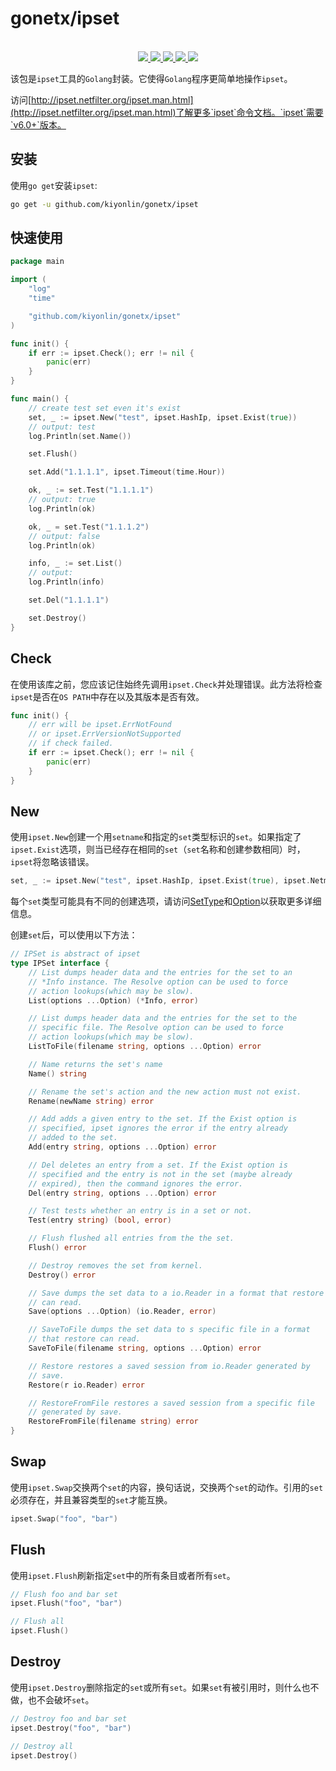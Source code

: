 # gonetx/ipset
<p align="center">
  <br>
    <a href="https://pkg.go.dev/github.com/kiyonlin/gonetx/ipset?tab=doc">
      <img src="https://img.shields.io/badge/%F0%9F%93%9A%20godoc-pkg-00ACD7.svg?color=00ACD7&style=flat">
    </a>
    <a href="https://goreportcard.com/report/github.com/kiyonlin/gonetx">
      <img src="https://img.shields.io/badge/%F0%9F%93%9D%20goreport-A%2B-75C46B">
    </a>
    <a href="https://gocover.io/github.com/kiyonlin/gonetx">
      <img src="https://img.shields.io/badge/%F0%9F%94%8E%20gocover-97.8%25-75C46B.svg?style=flat">
    </a>
    <a href="https://github.com/kiyonlin/gonetx/actions?query=workflow%3AGosec">
      <img src="https://img.shields.io/github/workflow/status/gofiber/fiber/Security?label=%F0%9F%94%91%20gosec&style=flat&color=75C46B">
    </a>
    <a href="https://github.com/kiyonlin/gonetx/actions?query=workflow%3ATest">
      <img src="https://img.shields.io/github/workflow/status/gofiber/fiber/Test?label=%F0%9F%A7%AA%20tests&style=flat&color=75C46B">
    </a>
</p>

该包是`ipset`工具的`Golang`封装。它使得`Golang`程序更简单地操作`ipset`。

访问[http://ipset.netfilter.org/ipset.man.html](http://ipset.netfilter.org/ipset.man.html)了解更多`ipset`命令文档。`ipset`需要`v6.0+`版本。

## 安装
使用`go get`安装`ipset`:
```bash
go get -u github.com/kiyonlin/gonetx/ipset
```

## 快速使用

```go
package main

import (
	"log"
	"time"

	"github.com/kiyonlin/gonetx/ipset"
)

func init() {
	if err := ipset.Check(); err != nil {
		panic(err)
	}
}

func main() {
	// create test set even it's exist
	set, _ := ipset.New("test", ipset.HashIp, ipset.Exist(true))
	// output: test
	log.Println(set.Name())

	set.Flush()

	set.Add("1.1.1.1", ipset.Timeout(time.Hour))

	ok, _ := set.Test("1.1.1.1")
	// output: true
	log.Println(ok)

	ok, _ = set.Test("1.1.1.2")
	// output: false
	log.Println(ok)

	info, _ := set.List()
	// output:
	log.Println(info)

	set.Del("1.1.1.1")

	set.Destroy()
}
```

## Check
在使用该库之前，您应该记住始终先调用`ipset.Check`并处理错误。此方法将检查`ipset`是否在`OS PATH`中存在以及其版本是否有效。

```go
func init() {
	// err will be ipset.ErrNotFound
	// or ipset.ErrVersionNotSupported
	// if check failed.
	if err := ipset.Check(); err != nil {
		panic(err)
	}
}
```

## New
使用`ipset.New`创建一个用`setname`和指定的`set`类型标识的`set`。如果指定了`ipset.Exist`选项，则当已经存在相同的`set`（`set`名称和创建参数相同）时，`ipset`将忽略该错误。

```go
set, _ := ipset.New("test", ipset.HashIp, ipset.Exist(true), ipset.Netmask(24))
```

每个`set`类型可能具有不同的创建选项，请访问[SetType](https://pkg.go.dev/github.com/kiyonlin/gonetx/ipset?tab=doc#SetType)和[Option](https://pkg.go.dev/github.com/kiyonlin/gonetx/ipset?tab=doc#Option)以获取更多详细信息。

创建`set`后，可以使用以下方法：
```go
// IPSet is abstract of ipset
type IPSet interface {
	// List dumps header data and the entries for the set to an
	// *Info instance. The Resolve option can be used to force
	// action lookups(which may be slow).
	List(options ...Option) (*Info, error)

	// List dumps header data and the entries for the set to the
	// specific file. The Resolve option can be used to force
	// action lookups(which may be slow).
	ListToFile(filename string, options ...Option) error

	// Name returns the set's name
	Name() string

	// Rename the set's action and the new action must not exist.
	Rename(newName string) error

	// Add adds a given entry to the set. If the Exist option is
	// specified, ipset ignores the error if the entry already
	// added to the set.
	Add(entry string, options ...Option) error

	// Del deletes an entry from a set. If the Exist option is
	// specified and the entry is not in the set (maybe already
	// expired), then the command ignores the error.
	Del(entry string, options ...Option) error

	// Test tests whether an entry is in a set or not.
	Test(entry string) (bool, error)

	// Flush flushed all entries from the the set.
	Flush() error

	// Destroy removes the set from kernel.
	Destroy() error

	// Save dumps the set data to a io.Reader in a format that restore
	// can read.
	Save(options ...Option) (io.Reader, error)

	// SaveToFile dumps the set data to s specific file in a format
	// that restore can read.
	SaveToFile(filename string, options ...Option) error

	// Restore restores a saved session from io.Reader generated by
	// save.
	Restore(r io.Reader) error

	// RestoreFromFile restores a saved session from a specific file
	// generated by save.
	RestoreFromFile(filename string) error
}
```

## Swap
使用`ipset.Swap`交换两个`set`的内容，换句话说，交换两个`set`的动作。引用的`set`必须存在，并且兼容类型的`set`才能互换。

```go
ipset.Swap("foo", "bar")
```
## Flush
使用`ipset.Flush`刷新指定`set`中的所有条目或者所有`set`。

```go
// Flush foo and bar set
ipset.Flush("foo", "bar")

// Flush all
ipset.Flush()
```

## Destroy
使用`ipset.Destroy`删除指定的`set`或所有`set`。如果`set`有被引用时，则什么也不做，也不会破坏`set`。

```go
// Destroy foo and bar set
ipset.Destroy("foo", "bar")

// Destroy all
ipset.Destroy()
```
